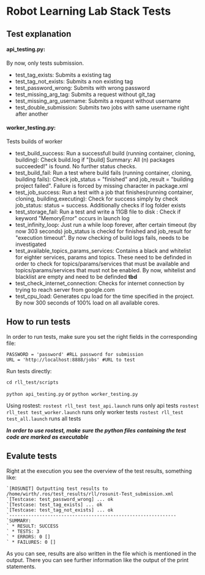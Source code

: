  
# Robot Learning Lab Stack Tests


## Test explanation

#### api\_testing.py: 
By now, only tests submission.

   - test_tag_exists: 
   Submits a existing tag
   - test_tag_not_exists: 
   Submits a non existing tag
   - test_password_wrong: 
   Submits with wrong password
   - test_missing_arg_tag: 
   Submits a request without git\_tag
   - test_missing_arg_username: 
   Submits a request without username
   - test_double_submission: 
   Submits two jobs with same username right after another


#### worker\_testing.py: 
Tests builds of worker

  - test_build_success: 
  Run a successfull build (running container, cloning, building): Check build.log if "[build] Summary: All (n) packages succeeded!" is found. No further status checks.
   - test_build_fail: 
   Run a test where build fails (running container, cloning, building fails): Check job_status = "finished" and job_result = "building project failed". Failure is forced by missing character in package.xml
   - test_job_success: 
   Run a test with a job that finishes(running container, cloning, building,executing): Check for success simply by check job_status: status = success. Additionally checks if log folder exists
   - test_storage_fail: Run a test and write a 11GB file to disk : Check if keyword "MemoryError" occurs in launch log
   - test_infinity_loop: 
   Just run a while loop forever, after certain timeout (by now 303 seconds) job_status is checkd for finished and job_result for "execution timeout". By now checking of build logs fails, needs to be investigated
  - test\_available\_topics\_params\_services: 
  Contains a black and whitelist for eighter services, params and topics. These need to be definded in order to check for topics/params/services that must be available and topics/params/services that must not be enabled. By now, whitelist and blacklist are empty and need to be definded **tbd**
  - test\_check\_internet\_connection:
  Checks for internet connection by trying to reach server from google.com 
  - test\_cpu\_load:
  Generates cpu load for the time specified in the project. By now 300 seconds of 100% load on all available cores.
  
## How to run tests
In order to run tests, make sure you set the right fields in the corresponding file:

	PASSWORD = 'password' #RLL password for submission
	URL = 'http://localhost:8888/jobs' #URL to test


Run tests directly:
   
   `cd rll_test/scripts`  
    
   `python api_testing.py`
    or
   `python worker_testing.py`
   
   Using rostest:
   `rostest rll_test test_api.launch` runs only api tests
   `rostest rll_test test_worker.launch` runs only worker tests
   `rostest rll_test test_all.launch`   runs all tests
   
  
   **_In order to use rostest, make sure the python files containing the test code are marked as executable_**


## Evalute tests

Right at the execution you see the overview of the test results, something like:

    `[ROSUNIT] Outputting test results to /home/wirth/.ros/test_results/rll/rosunit-Test_submission.xml
    `[Testcase: test_password_wrong] ... ok
    `[Testcase: test_tag_exists] ... ok
    `[Testcase: test_tag_not_exists] ... ok
    `-------------------------------------------------------------
    `SUMMARY:
    ` * RESULT: SUCCESS
    ` * TESTS: 3
    ` * ERRORS: 0 []
    ` * FAILURES: 0 []   


As you can see, results are also written in the file which is mentioned in the output. There you can see further information like the output of the print statements.
